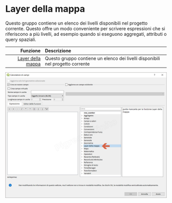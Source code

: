 # Layer della mappa

Questo gruppo contiene un elenco dei livelli disponibili nel progetto corrente. Questo offre un modo conveniente per scrivere espressioni che si riferiscono a più livelli, ad esempio quando si eseguono aggregati, attributi o query spaziali.

Funzione  | Descrizione
----------:|:----------
[Layer della mappa](layer_della_mappa.html)|Questo gruppo contiene un elenco dei livelli disponibili nel progetto corrente

![](/img/layer_della_mappa/gruppo_layer_della_mappa1.png)

